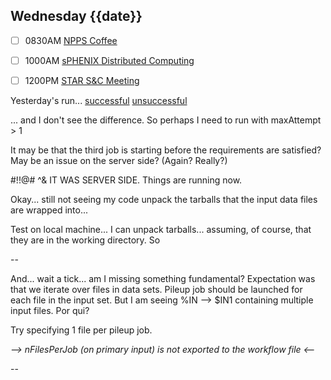 ## Wednesday {{date}}

- [ ] 0830AM [NPPS Coffee](https://bnl.zoomgov.com/j/16157150845?pwd=NXNqTi9ZWEFBKzYwRXQ5U3NXU1dBZz09)
- [ ] 1000AM [sPHENIX Distributed Computing](https://bnl.zoomgov.com/j/16157150845?pwd=NXNqTi9ZWEFBKzYwRXQ5U3NXU1dBZz09)
- [ ] 1200PM [STAR S&C Meeting](https://lbnl.zoom.us/j/97026562983?pwd=VGVXbzhYUUhheEJ2cFMyVVdVRXowZz09)


Yesterday's run...
[successful](https://panda-doma.cern.ch/task/66719/)
[unsuccessful](https://panda-doma.cern.ch/task/66722/)

... and I don't see the difference.  So perhaps I need to run with maxAttempt > 1

It may be that the third job is starting before the requirements are satisfied?  May be an issue on the server side?  (Again?  Really?)

#!!@# ^&  IT WAS SERVER SIDE.  Things are running now.  

Okay... still not seeing my code unpack the tarballs that the input data files are wrapped into...

Test on local machine... I can unpack tarballs... assuming, of course, that they are in the working directory.  So 

--


And... wait a tick... am I missing something fundamental?  Expectation was that we iterate over files in data sets.  Pileup job should be launched for each file in the input set.   But I am seeing %IN --> $IN1 containing multiple input files.  Por qui?

Try specifying 1 file per pileup job.

*--> nFilesPerJob (on primary input) is not exported to the workflow file <--*

--


